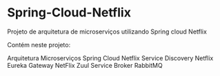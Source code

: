 # Spring-Cloud-Netflix

Projeto de arquitetura de microserviços utilizando Spring cloud Netflix


Contém neste projeto: 

Arquitetura Microserviços
Spring Cloud Netflix
Service Discovery Netflix Eureka
Gateway NetFlix Zuul
Service Broker RabbitMQ
